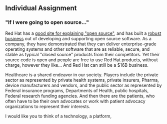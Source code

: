 ## Individual Assignment
### "If I were going to open source..."
Red Hat has a [good site for explaining "open source"](https://opensource.com/resources/what-open-source), and has built a [robust business](https://www.google.com/finance?q=NYSE:RHT) out of developing and supporting open source software. As a company, they have demonstrated that they can deliver enterprise-grade operating systems and other software that are as reliable, secure, and stable as typical "closed source" products from their competitors. Yet their source code is open and people are free to use Red Hat products, without charge, however they like... And Red Hat can still be a $16B business.

Healthcare is a shared endeavor in our society. Players include the private sector as represented by private health systems, private insurers, Pharma, device manufacturers and vendors, and the public sector as represented by Federal insurance programs, Departments of Health, public hospitals, Federal research funding agencies. And then there are the patients, who often have to be their own advocates or work with patient advocacy organizations to represent their interests.

I would like you to think of a technology, a platform, 
